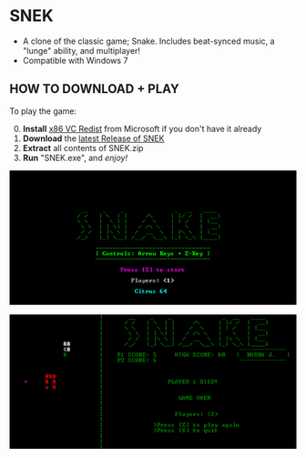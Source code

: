# SNEK
+ A clone of the classic game; Snake. Includes beat-synced music, a "lunge" ability, and multiplayer!
+ Compatible with Windows 7

## HOW TO DOWNLOAD + PLAY
To play the game:

0. **Install** [x86 VC Redist](https://aka.ms/vs/16/release/vc_redist.x86.exe) from Microsoft if you don't have it already
1. **Download** the [latest Release of SNEK](https://github.com/M-O-Marmalade/SNEK/releases/latest/download/SNEK.zip)
2. **Extract** all contents of SNEK.zip
3. **Run** "SNEK.exe", and *enjoy!*

![SNEK Main Menu](https://raw.githubusercontent.com/M-O-Marmalade/SNEK/master/Screenshots/snake%20sc%202.PNG)

![SNEK Gameplay](https://raw.githubusercontent.com/M-O-Marmalade/SNEK/master/Screenshots/snake%20sc.PNG)
